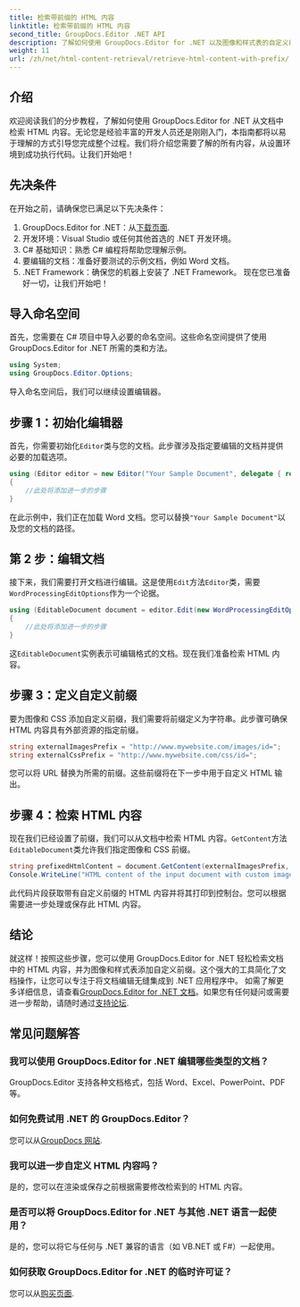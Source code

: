 ```yaml
---
title: 检索带前缀的 HTML 内容
linktitle: 检索带前缀的 HTML 内容
second_title: GroupDocs.Editor .NET API
description: 了解如何使用 GroupDocs.Editor for .NET 以及图像和样式表的自定义前缀从文档中检索 HTML 内容。包含分步指南。
weight: 11
url: /zh/net/html-content-retrieval/retrieve-html-content-with-prefix/
---
```

## 介绍
欢迎阅读我们的分步教程，了解如何使用 GroupDocs.Editor for .NET 从文档中检索 HTML 内容。无论您是经验丰富的开发人员还是刚刚入门，本指南都将以易于理解的方式引导您完成整个过程。我们将介绍您需要了解的所有内容，从设置环境到成功执行代码。让我们开始吧！
## 先决条件
在开始之前，请确保您已满足以下先决条件：
1.  GroupDocs.Editor for .NET：从[下载页面](https://releases.groupdocs.com/editor/net/).
2. 开发环境：Visual Studio 或任何其他首选的 .NET 开发环境。
3. C# 基础知识：熟悉 C# 编程将帮助您理解示例。
4. 要编辑的文档：准备好要测试的示例文档，例如 Word 文档。
5. .NET Framework：确保您的机器上安装了 .NET Framework。
现在您已准备好一切，让我们开始吧！
## 导入命名空间
首先，您需要在 C# 项目中导入必要的命名空间。这些命名空间提供了使用 GroupDocs.Editor for .NET 所需的类和方法。
```csharp
using System;
using GroupDocs.Editor.Options;
```
导入命名空间后，我们可以继续设置编辑器。
## 步骤 1：初始化编辑器
首先，你需要初始化`Editor`类与您的文档。此步骤涉及指定要编辑的文档并提供必要的加载选项。
```csharp
using (Editor editor = new Editor("Your Sample Document", delegate { return new WordProcessingLoadOptions(); }))
{
    //此处将添加进一步的步骤
}
```
在此示例中，我们正在加载 Word 文档。您可以替换`"Your Sample Document"`以及您的文档的路径。
## 第 2 步：编辑文档
接下来，我们需要打开文档进行编辑。这是使用`Edit`方法`Editor`类，需要`WordProcessingEditOptions`作为一个论据。
```csharp
using (EditableDocument document = editor.Edit(new WordProcessingEditOptions()))
{
    //此处将添加进一步的步骤
}
```
这`EditableDocument`实例表示可编辑格式的文档。现在我们准备检索 HTML 内容。
## 步骤 3：定义自定义前缀
要为图像和 CSS 添加自定义前缀，我们需要将前缀定义为字符串。此步骤可确保 HTML 内容具有外部资源的指定前缀。
```csharp
string externalImagesPrefix = "http://www.mywebsite.com/images/id=";
string externalCssPrefix = "http://www.mywebsite.com/css/id=";
```
您可以将 URL 替换为所需的前缀。这些前缀将在下一步中用于自定义 HTML 输出。
## 步骤 4：检索 HTML 内容
现在我们已经设置了前缀，我们可以从文档中检索 HTML 内容。`GetContent`方法`EditableDocument`类允许我们指定图像和 CSS 前缀。
```csharp
string prefixedHtmlContent = document.GetContent(externalImagesPrefix, externalCssPrefix);
Console.WriteLine("HTML content of the input document with custom image and stylesheet prefixes: {0}", prefixedHtmlContent);
```
此代码片段获取带有自定义前缀的 HTML 内容并将其打印到控制台。您可以根据需要进一步处理或保存此 HTML 内容。
## 结论
就这样！按照这些步骤，您可以使用 GroupDocs.Editor for .NET 轻松检索文档中的 HTML 内容，并为图像和样式表添加自定义前缀。这个强大的工具简化了文档操作，让您可以专注于将文档编辑无缝集成到 .NET 应用程序中。
如需了解更多详细信息，请查看[GroupDocs.Editor for .NET 文档](https://tutorials.groupdocs.com/editor/net/)。如果您有任何疑问或需要进一步帮助，请随时通过[支持论坛](https://forum.groupdocs.com/c/editor/20).
## 常见问题解答
### 我可以使用 GroupDocs.Editor for .NET 编辑哪些类型的文档？
GroupDocs.Editor 支持各种文档格式，包括 Word、Excel、PowerPoint、PDF 等。
### 如何免费试用 .NET 的 GroupDocs.Editor？
您可以从[GroupDocs 网站](https://releases.groupdocs.com/).
### 我可以进一步自定义 HTML 内容吗？
是的，您可以在渲染或保存之前根据需要修改检索到的 HTML 内容。
### 是否可以将 GroupDocs.Editor for .NET 与其他 .NET 语言一起使用？
是的，您可以将它与任何与 .NET 兼容的语言（如 VB.NET 或 F#）一起使用。
### 如何获取 GroupDocs.Editor for .NET 的临时许可证？
您可以从[购买页面](https://purchase.groupdocs.com/temporary-license/).
